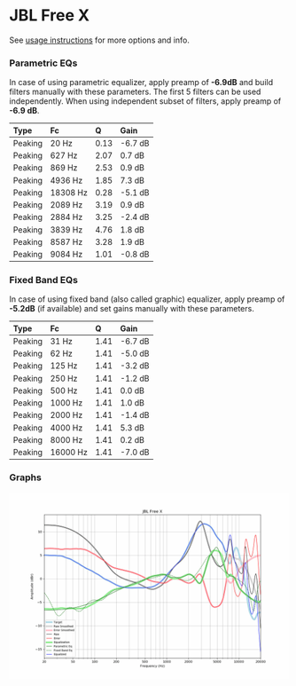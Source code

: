 # JBL Free X
See [usage instructions](https://github.com/jaakkopasanen/AutoEq#usage) for more options and info.

### Parametric EQs
In case of using parametric equalizer, apply preamp of **-6.9dB** and build filters manually
with these parameters. The first 5 filters can be used independently.
When using independent subset of filters, apply preamp of **-6.9 dB**.

| Type    | Fc       |    Q | Gain    |
|:--------|:---------|:-----|:--------|
| Peaking | 20 Hz    | 0.13 | -6.7 dB |
| Peaking | 627 Hz   | 2.07 | 0.7 dB  |
| Peaking | 869 Hz   | 2.53 | 0.9 dB  |
| Peaking | 4936 Hz  | 1.85 | 7.3 dB  |
| Peaking | 18308 Hz | 0.28 | -5.1 dB |
| Peaking | 2089 Hz  | 3.19 | 0.9 dB  |
| Peaking | 2884 Hz  | 3.25 | -2.4 dB |
| Peaking | 3839 Hz  | 4.76 | 1.8 dB  |
| Peaking | 8587 Hz  | 3.28 | 1.9 dB  |
| Peaking | 9084 Hz  | 1.01 | -0.8 dB |

### Fixed Band EQs
In case of using fixed band (also called graphic) equalizer, apply preamp of **-5.2dB**
(if available) and set gains manually with these parameters.

| Type    | Fc       |    Q | Gain    |
|:--------|:---------|:-----|:--------|
| Peaking | 31 Hz    | 1.41 | -6.7 dB |
| Peaking | 62 Hz    | 1.41 | -5.0 dB |
| Peaking | 125 Hz   | 1.41 | -3.2 dB |
| Peaking | 250 Hz   | 1.41 | -1.2 dB |
| Peaking | 500 Hz   | 1.41 | 0.0 dB  |
| Peaking | 1000 Hz  | 1.41 | 1.0 dB  |
| Peaking | 2000 Hz  | 1.41 | -1.4 dB |
| Peaking | 4000 Hz  | 1.41 | 5.3 dB  |
| Peaking | 8000 Hz  | 1.41 | 0.2 dB  |
| Peaking | 16000 Hz | 1.41 | -7.0 dB |

### Graphs
![](./JBL%20Free%20X.png)